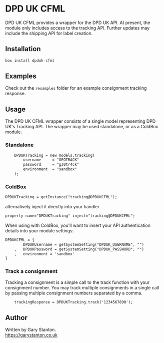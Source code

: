 # DPD UK CFML

DPD UK CFML provides a wrapper for the DPD UK API.
At present, the module only includes access to the tracking API.
Further updates may include the shipping API for label creation.

## Installation
```js
box install dpduk-cfml
```

## Examples
Check out the `/examples` folder for an example consignment tracking response.

## Usage
The DPD UK CFML wrapper consists of a single model representing DPD UK's Tracking API. 
The wrapper may be used standalone, or as a ColdBox module.


### Standalone
```cfc
	DPDUKTracking = new models.tracking(
		username     = "GEOTRACK"
		password     = "g30tr4ck"
		environment  = "sandbox"
	);
```

### ColdBox
```cfc
DPDUKTracking = getInstance("tracking@DPDUKCFML");
```
alternatively inject it directly into your handler
```cfc
property name="DPDUKTracking" inject="tracking@DPDUKCFML";
```

When using with ColdBox, you'll want to insert your API authentication details into your module settings:

```cfc
DPDUKCFML = {
		DPDUKUsername = getSystemSetting("DPDUK_USERNAME", "")
	,	DPDUKPassword = getSystemSetting("DPDUK_PASSWORD", "")
	,	environment = 'sandbox'
}
```

### Track a consignment
Tracking a consignment is a simple call to the track function with your consignment number. You may track multiple consignments in a single call by passing multiple consignment numbers separated by a comma.

```cfc
	trackingResponse = DPDUKTracking.track('1234567890');
```

## Author
Written by Gary Stanton.  
https://garystanton.co.uk
